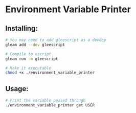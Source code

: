 # Environment Variable Printer

## Installing: 

```sh
# You may need to add gleescript as a devdep
gleam add --dev gleescript

# Compile to escript
gleam run -m gleescript

# Make it executable
chmod +x ./environment_variable_printer
```

## Usage: 

```sh
# Print the variable passed through 
./environment_variable_printer get USER
```

